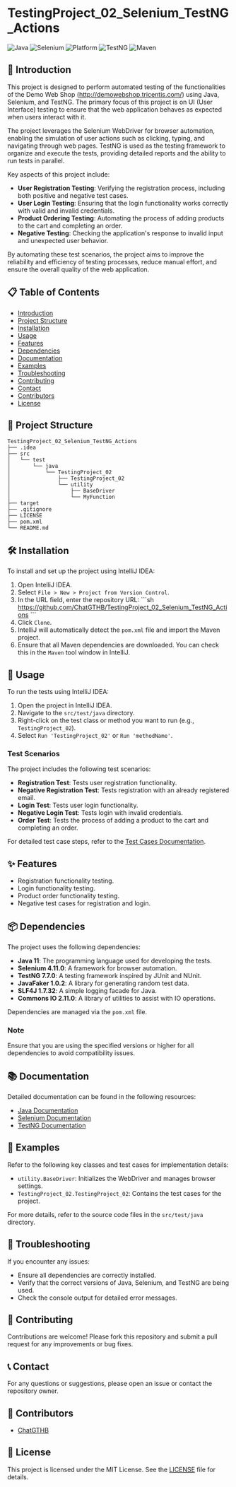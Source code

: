 
# TestingProject_02_Selenium_TestNG_Actions

![Java](https://img.shields.io/badge/Java-ED8B00?style=for-the-badge&logo=java&logoColor=white)
![Selenium](https://img.shields.io/badge/Selenium-43B02A?style=for-the-badge&logo=selenium&logoColor=white)
![Platform](https://img.shields.io/badge/Platform-JVM-blue?style=for-the-badge)
![TestNG](https://img.shields.io/badge/TestNG-FF7300?style=for-the-badge&logo=testng&logoColor=white)
![Maven](https://img.shields.io/badge/Maven-C71A36?style=for-the-badge&logo=apache-maven&logoColor=white)

## 🚀 Introduction
This project is designed to perform automated testing of the functionalities of the Demo Web Shop (http://demowebshop.tricentis.com/) using Java, Selenium, and TestNG. The primary focus of this project is on UI (User Interface) testing to ensure that the web application behaves as expected when users interact with it.

The project leverages the Selenium WebDriver for browser automation, enabling the simulation of user actions such as clicking, typing, and navigating through web pages. TestNG is used as the testing framework to organize and execute the tests, providing detailed reports and the ability to run tests in parallel.

Key aspects of this project include:
- **User Registration Testing**: Verifying the registration process, including both positive and negative test cases.
- **User Login Testing**: Ensuring that the login functionality works correctly with valid and invalid credentials.
- **Product Ordering Testing**: Automating the process of adding products to the cart and completing an order.
- **Negative Testing**: Checking the application's response to invalid input and unexpected user behavior.

By automating these test scenarios, the project aims to improve the reliability and efficiency of testing processes, reduce manual effort, and ensure the overall quality of the web application.

## 📋 Table of Contents
- [Introduction](#introduction)
- [Project Structure](#project-structure)
- [Installation](#installation)
- [Usage](#usage)
- [Features](#features)
- [Dependencies](#dependencies)
- [Documentation](#documentation)
- [Examples](#examples)
- [Troubleshooting](#troubleshooting)
- [Contributing](#contributing)
- [Contact](#contact)
- [Contributors](#contributors)
- [License](#license)

## 📂 Project Structure
```
TestingProject_02_Selenium_TestNG_Actions
├── .idea
├── src
│   └── test
│       └── java
│           └── TestingProject_02
│               ├── TestingProject_02
│               └── utility
│                   ├── BaseDriver
│                   └── MyFunction
├── target
├── .gitignore
├── LICENSE
├── pom.xml
└── README.md
```

## 🛠️ Installation
To install and set up the project using IntelliJ IDEA:

1. Open IntelliJ IDEA.
2. Select `File > New > Project from Version Control`.
3. In the URL field, enter the repository URL:
   \`\`\`sh
   https://github.com/ChatGTHB/TestingProject_02_Selenium_TestNG_Actions
   \`\`\`
4. Click `Clone`.
5. IntelliJ will automatically detect the `pom.xml` file and import the Maven project.
6. Ensure that all Maven dependencies are downloaded. You can check this in the `Maven` tool window in IntelliJ.

## 🚀 Usage
To run the tests using IntelliJ IDEA:

1. Open the project in IntelliJ IDEA.
2. Navigate to the `src/test/java` directory.
3. Right-click on the test class or method you want to run (e.g., `TestingProject_02`).
4. Select `Run 'TestingProject_02'` or `Run 'methodName'`.

### Test Scenarios
The project includes the following test scenarios:

- **Registration Test**: Tests user registration functionality.
- **Negative Registration Test**: Tests registration with an already registered email.
- **Login Test**: Tests user login functionality.
- **Negative Login Test**: Tests login with invalid credentials.
- **Order Test**: Tests the process of adding a product to the cart and completing an order.

For detailed test case steps, refer to the [Test Cases Documentation](./src/test/java/TestingProject_02/TestingProject_02.java).

## ✨ Features
- Registration functionality testing.
- Login functionality testing.
- Product order functionality testing.
- Negative test cases for registration and login.

## 📦 Dependencies
The project uses the following dependencies:

- **Java 11**: The programming language used for developing the tests.
- **Selenium 4.11.0**: A framework for browser automation.
- **TestNG 7.7.0**: A testing framework inspired by JUnit and NUnit.
- **JavaFaker 1.0.2**: A library for generating random test data.
- **SLF4J 1.7.32**: A simple logging facade for Java.
- **Commons IO 2.11.0**: A library of utilities to assist with IO operations.

Dependencies are managed via the `pom.xml` file.

### Note
Ensure that you are using the specified versions or higher for all dependencies to avoid compatibility issues.

## 📚 Documentation
Detailed documentation can be found in the following resources:
- [Java Documentation](https://docs.oracle.com/en/java/)
- [Selenium Documentation](https://www.selenium.dev/documentation/)
- [TestNG Documentation](https://testng.org/doc/)

## 📂 Examples
Refer to the following key classes and test cases for implementation details:

- `utility.BaseDriver`: Initializes the WebDriver and manages browser settings.
- `TestingProject_02.TestingProject_02`: Contains the test cases for the project.

For more details, refer to the source code files in the `src/test/java` directory.

## 🐛 Troubleshooting
If you encounter any issues:
- Ensure all dependencies are correctly installed.
- Verify that the correct versions of Java, Selenium, and TestNG are being used.
- Check the console output for detailed error messages.

## 🤝 Contributing
Contributions are welcome! Please fork this repository and submit a pull request for any improvements or bug fixes.

## 📞 Contact
For any questions or suggestions, please open an issue or contact the repository owner.

## 👥 Contributors
- [ChatGTHB](https://github.com/ChatGTHB)

## 📄 License
This project is licensed under the MIT License. See the [LICENSE](LICENSE) file for details.
